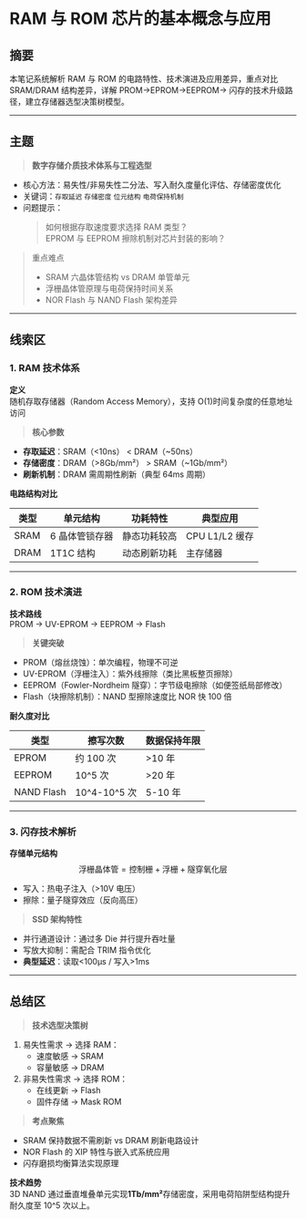 # RAM 与 ROM 芯片的基本概念与应用

## 摘要

本笔记系统解析 RAM 与 ROM 的电路特性、技术演进及应用差异，重点对比 SRAM/DRAM 结构差异，详解 PROM→EPROM→EEPROM→ 闪存的技术升级路径，建立存储器选型决策树模型。

---

## 主题

> **数字存储介质技术体系与工程选型**

- 核心方法：易失性/非易失性二分法、写入耐久度量化评估、存储密度优化
- 关键词：`存取延迟` `存储密度` `位元结构` `电荷保持机制`
- 问题提示：
  > 如何根据存取速度要求选择 RAM 类型？  
  > EPROM 与 EEPROM 擦除机制对芯片封装的影响？

> 重点难点
>
> - SRAM 六晶体管结构 vs DRAM 单管单元
> - 浮栅晶体管原理与电荷保持时间关系
> - NOR Flash 与 NAND Flash 架构差异

---

## 线索区

### 1. RAM 技术体系

**定义**  
随机存取存储器（Random Access Memory），支持 O(1)时间复杂度的任意地址访问

> **核心参数**

- **存取延迟**：SRAM（<10ns） < DRAM（~50ns）
- **存储密度**：DRAM（>8Gb/mm²） > SRAM（~1Gb/mm²）
- **刷新机制**：DRAM 需周期性刷新（典型 64ms 周期）

**电路结构对比**  

| 类型 | 单元结构 | 功耗特性 | 典型应用 |
|------|---------------|----------------|-----------------|
| SRAM | 6 晶体管锁存器 | 静态功耗较高 | CPU L1/L2 缓存 |
| DRAM | 1T1C 结构 | 动态刷新功耗 | 主存储器 |

---

### 2. ROM 技术演进

**技术路线**  
PROM → UV-EPROM → EEPROM → Flash

> **关键突破**

- PROM（熔丝烧蚀）：单次编程，物理不可逆
- UV-EPROM（浮栅注入）：紫外线擦除（类比黑板整页擦除）
- EEPROM（Fowler-Nordheim 隧穿）：字节级电擦除（如便签纸局部修改）
- Flash（块擦除机制）：NAND 型擦除速度比 NOR 快 100 倍

**耐久度对比**  

| 类型 | 擦写次数 | 数据保持年限 |
|-----------|------------|--------------|
| EPROM | 约 100 次 | >10 年 |
| EEPROM | 10^5 次 | >20 年 |
| NAND Flash| 10^4-10^5 次| 5-10 年 |

---

### 3. 闪存技术解析

**存储单元结构**  
$$\text{浮栅晶体管} = \text{控制栅} + \text{浮栅} + \text{隧穿氧化层}$$

- 写入：热电子注入（>10V 电压）
- 擦除：量子隧穿效应（反向高压）

> **SSD 架构特性**

- 并行通道设计：通过多 Die 并行提升吞吐量
- 写放大抑制：需配合 TRIM 指令优化
- **典型延迟**：读取<100μs / 写入>1ms

---

## 总结区

> **技术选型决策树**

1. 易失性需求 → 选择 RAM：
   - 速度敏感 → SRAM
   - 容量敏感 → DRAM
2. 非易失性需求 → 选择 ROM：
   - 在线更新 → Flash
   - 固件存储 → Mask ROM

> **考点聚焦**

- SRAM 保持数据不需刷新 vs DRAM 刷新电路设计
- NOR Flash 的 XIP 特性与嵌入式系统应用
- 闪存磨损均衡算法实现原理

**技术趋势**  
3D NAND 通过垂直堆叠单元实现**1Tb/mm²**存储密度，采用电荷陷阱型结构提升耐久度至 10^5 次以上。
